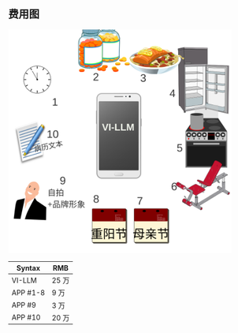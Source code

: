 ## 费用图 ##
<img src="img/scenario.svg" alt="alt text" style="width: 90%;">

| Syntax   | RMB   |
|----------|-------|
| VI-LLM   | 25 万 |
| APP #1-8 | 9 万  |
| APP #9        | 3 万  |
| APP #10       | 20 万 |
